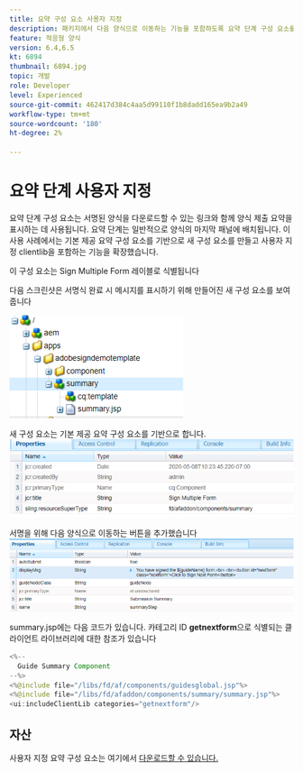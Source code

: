 ```yaml
---
title: 요약 구성 요소 사용자 지정
description: 패키지에서 다음 양식으로 이동하는 기능을 포함하도록 요약 단계 구성 요소를 확장합니다.
feature: 적응형 양식
version: 6.4,6.5
kt: 6894
thumbnail: 6894.jpg
topic: 개발
role: Developer
level: Experienced
source-git-commit: 462417d384c4aa5d99110f1b8dadd165ea9b2a49
workflow-type: tm+mt
source-wordcount: '180'
ht-degree: 2%

---
```



# 요약 단계 사용자 지정

요약 단계 구성 요소는 서명된 양식을 다운로드할 수 있는 링크와 함께 양식 제출 요약을 표시하는 데 사용됩니다. 요약 단계는 일반적으로 양식의 마지막 패널에 배치됩니다.
이 사용 사례에서는 기본 제공 요약 구성 요소를 기반으로 새 구성 요소를 만들고 사용자 지정 clientlib을 포함하는 기능을 확장했습니다.

이 구성 요소는 Sign Multiple Form 레이블로 식별됩니다

다음 스크린샷은 서명식 완료 시 메시지를 표시하기 위해 만들어진 새 구성 요소를 보여줍니다

![요약 구성 요소](assets/summary.PNG)

새 구성 요소는 기본 제공 요약 구성 요소를 기반으로 합니다.
![component-prop](assets/componentprop.PNG)

서명을 위해 다음 양식으로 이동하는 버튼을 추가했습니다
![template-code](assets/template-code.PNG)

summary.jsp에는 다음 코드가 있습니다. 카테고리 ID **getnextform**&#x200B;으로 식별되는 클라이언트 라이브러리에 대한 참조가 있습니다

```java
<%--
  Guide Summary Component
--%>
<%@include file="/libs/fd/af/components/guidesglobal.jsp"%>
<%@include file="/libs/fd/afaddon/components/summary/summary.jsp"%>
<ui:includeClientLib categories="getnextform"/>
```

## 자산

사용자 지정 요약 구성 요소는 여기에서 [다운로드할 수 있습니다.](assets/custom-summary-step.zip)


